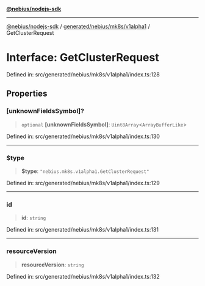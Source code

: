 [**@nebius/nodejs-sdk**](../../../../../README.md)

***

[@nebius/nodejs-sdk](../../../../../README.md) / [generated/nebius/mk8s/v1alpha1](../README.md) / GetClusterRequest

# Interface: GetClusterRequest

Defined in: src/generated/nebius/mk8s/v1alpha1/index.ts:128

## Properties

### \[unknownFieldsSymbol\]?

> `optional` **\[unknownFieldsSymbol\]**: `Uint8Array`\<`ArrayBufferLike`\>

Defined in: src/generated/nebius/mk8s/v1alpha1/index.ts:130

***

### $type

> **$type**: `"nebius.mk8s.v1alpha1.GetClusterRequest"`

Defined in: src/generated/nebius/mk8s/v1alpha1/index.ts:129

***

### id

> **id**: `string`

Defined in: src/generated/nebius/mk8s/v1alpha1/index.ts:131

***

### resourceVersion

> **resourceVersion**: `string`

Defined in: src/generated/nebius/mk8s/v1alpha1/index.ts:132
